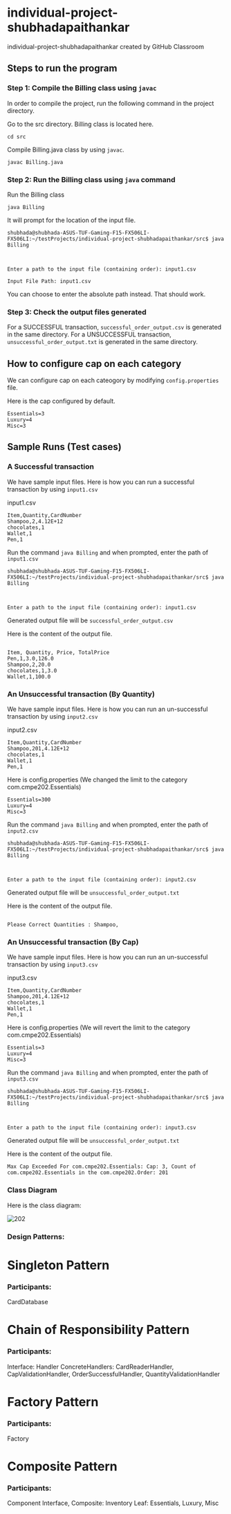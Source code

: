 # individual-project-shubhadapaithankar
individual-project-shubhadapaithankar created by GitHub Classroom


## Steps to run the program

### Step 1: Compile the Billing class using `javac`

In order to compile the project, run the following command in the project directory.

Go to the src directory. Billing class is located here.
```
cd src
```

Compile Billing.java class by using `javac`.

```
javac Billing.java
```


### Step 2: Run the Billing class using `java` command

Run the Billing class
```
java Billing
```

It will prompt for the location of the input file.

```
shubhada@shubhada-ASUS-TUF-Gaming-F15-FX506LI-FX506LI:~/testProjects/individual-project-shubhadapaithankar/src$ java Billing



Enter a path to the input file (containing order): input1.csv

Input File Path: input1.csv

```
You can choose to enter the absolute path instead. That should work. 

### Step 3: Check the output files generated

For a SUCCESSFUL transaction, `successful_order_output.csv` is generated in the same directory.
For a UNSUCCESSFUL transaction, `unsuccessful_order_output.txt` is generated in the same directory.

## How to configure cap on each category

We can configure cap on each cateogory by modifying `config.properties` file. 

Here is the cap configured by default. 

```
Essentials=3
Luxury=4
Misc=3
```

## Sample Runs (Test cases)

### A Successful transaction

We have sample input files. Here is how you can run a successful transaction by using `input1.csv`

input1.csv

```
Item,Quantity,CardNumber
Shampoo,2,4.12E+12
chocolates,1
Wallet,1
Pen,1
```

Run the command `java Billing` and when prompted, enter the path of `input1.csv`

```
shubhada@shubhada-ASUS-TUF-Gaming-F15-FX506LI-FX506LI:~/testProjects/individual-project-shubhadapaithankar/src$ java Billing



Enter a path to the input file (containing order): input1.csv
```

Generated output file will be `successful_order_output.csv`

Here is the content of the output file.

```

Item, Quantity, Price, TotalPrice
Pen,1,3.0,126.0
Shampoo,2,20.0
chocolates,1,3.0
Wallet,1,100.0

```

### An Unsuccessful transaction (By Quantity)

We have sample input files. Here is how you can run an un-successful transaction by using `input2.csv`

input2.csv

```
Item,Quantity,CardNumber
Shampoo,201,4.12E+12
chocolates,1
Wallet,1
Pen,1

```

Here is config.properties (We changed the limit to the category com.cmpe202.Essentials)

```
Essentials=300
Luxury=4
Misc=3
```

Run the command `java Billing` and when prompted, enter the path of `input2.csv`

```
shubhada@shubhada-ASUS-TUF-Gaming-F15-FX506LI-FX506LI:~/testProjects/individual-project-shubhadapaithankar/src$ java Billing



Enter a path to the input file (containing order): input2.csv

```

Generated output file will be `unsuccessful_order_output.txt`

Here is the content of the output file.

```

Please Correct Quantities : Shampoo, 

```


### An Unsuccessful transaction (By Cap)

We have sample input files. Here is how you can run an un-successful transaction by using `input3.csv`

input3.csv

```
Item,Quantity,CardNumber
Shampoo,201,4.12E+12
chocolates,1
Wallet,1
Pen,1

```

Here is config.properties (We will revert the limit to the category com.cmpe202.Essentials)

```
Essentials=3
Luxury=4
Misc=3
```

Run the command `java Billing` and when prompted, enter the path of `input3.csv`

```
shubhada@shubhada-ASUS-TUF-Gaming-F15-FX506LI-FX506LI:~/testProjects/individual-project-shubhadapaithankar/src$ java Billing



Enter a path to the input file (containing order): input3.csv
```

Generated output file will be `unsuccessful_order_output.txt`

Here is the content of the output file.

```
Max Cap Exceeded For com.cmpe202.Essentials: Cap: 3, Count of com.cmpe202.Essentials in the com.cmpe202.Order: 201

```

### Class Diagram

Here is the class diagram: 

![202](https://user-images.githubusercontent.com/99461999/165007937-913fb0af-6d09-4d3a-923a-d164ffe9720c.jpeg)



### Design Patterns: 

# Singleton Pattern

### Participants: 

CardDatabase

# Chain of Responsibility Pattern

### Participants: 
Interface: Handler
ConcreteHandlers: CardReaderHandler, CapValidationHandler, OrderSuccessfulHandler, QuantityValidationHandler


# Factory Pattern

### Participants: 

Factory

# Composite Pattern

### Participants:

Component Interface,
Composite: Inventory
Leaf: Essentials, Luxury, Misc

